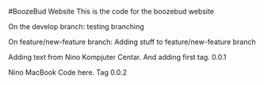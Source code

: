 #BoozeBud Website
This is the code for the boozebud website

On the develop branch:
testing branching

On feature/new-feature branch:
Adding stuff to feature/new-feature branch

Adding text from Nino Kompjuter Centar.
And adding first tag. 0.0.1

Nino MacBook Code here. Tag 0.0.2